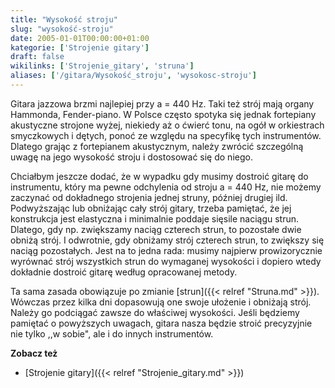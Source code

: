 ```yaml
---
title: "Wysokość stroju"
slug: "wysokość-stroju"
date: 2005-01-01T00:00:00+01:00
kategorie: ['Strojenie gitary']
draft: false
wikilinks: ['Strojenie_gitary', 'struna']
aliases: ['/gitara/Wysokość_stroju', 'wysokosc-stroju']
---
```

Gitara jazzowa brzmi najlepiej przy a = 440 Hz. Taki też strój mają
organy Hammonda, Fender-piano. W Polsce często spotyka się jednak
fortepiany akustyczne strojone wyżej, niekiedy aż o ćwierć tonu, na ogół
w orkiestrach smyczkowych i dętych, ponoć ze względu na specyfikę tych
instrumentów. Dlatego grając z fortepianem akustycznym, należy zwrócić
szczególną uwagę na jego wysokość stroju i dostosować się do niego.

Chciałbym jeszcze dodać, że w wypadku gdy musimy dostroić gitarę do
instrumentu, który ma pewne odchylenia od stroju a = 440 Hz, nie możemy
zaczynać od dokładnego strojenia jednej struny, później drugiej ild.
Podwyższając lub obniżając cały strój gitary, trzeba pamiętać, że jej
konstrukcja jest elastyczna i minimalnie poddaje sięsile naciągu strun.
Dlatego, gdy np. zwiększamy naciąg czterech strun, to pozostałe dwie
obniżą strój. I odwrotnie, gdy obniżamy strój czterech strun, to
zwiększy się naciąg pozostałych. Jest na to jedna rada: musimy najpierw
prowizorycznie wyrównać strój wszystkich strun do wymaganej wysokości i
dopiero wtedy dokładnie dostroić gitarę według opracowanej metody.

Ta sama zasada obowiązuje po zmianie [strun]({{< relref "Struna.md" >}}). Wówczas
przez kilka dni dopasowują one swoje ułożenie i obniżają strój. Należy
go podciągać zawsze do właściwej wysokości. Jeśli będziemy pamiętać o
powyższych uwagach, gitara nasza będzie stroić precyzyjnie nie tylko ,,w
sobie", ale i do innych instrumentów.

**Zobacz też**

  - [Strojenie gitary]({{< relref "Strojenie_gitary.md" >}})

